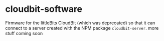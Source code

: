 # cloudbit-software
Firmware for the littleBits CloudBit (which was deprecated) so that it can connect to a server created with the NPM package `cloudbit-server`.
more stuff coming soon